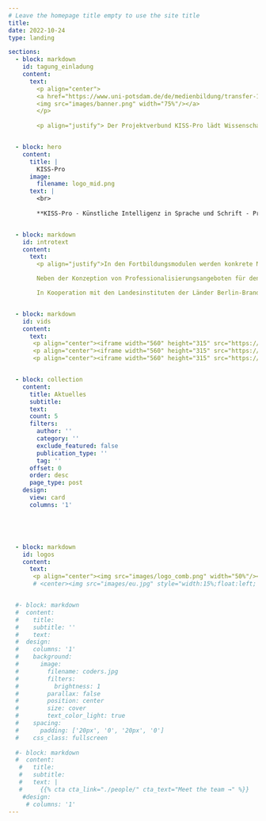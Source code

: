 ```yaml
---
# Leave the homepage title empty to use the site title
title:
date: 2022-10-24
type: landing

sections:
  - block: markdown
    id: tagung_einladung
    content:
      text:
        <p align="center">
        <a href="https://www.uni-potsdam.de/de/medienbildung/transfer-1/kiss-pro-tagung">
        <img src="images/banner.png" width="75%"/></a>
        </p>
        
        <p align="justify"> Der Projektverbund KISS-Pro lädt Wissenschaftler:innen des Kompetenzverbunds lernen:digital, Lehrkräftebildner:innen und Akteur:innen der zweiten und dritten Phase der Lehrkräftebildung herzlich zur <a href="https://www.uni-potsdam.de/de/medienbildung/transfer-1/kiss-pro-tagung"> Tagung „Künstliche Intelligenz in der Lehrkräftebildung“</a> ein. Im Rahmen von Vorträgen, Workshops und Diskussionsrunden bietet die Tagung eine Plattform, um innovative Lehrkonzepte, KI-Tools und praxisorientierte Ansätze zu diskutieren, die künftige Lehrkräfte auf einen kompetenten und lernförderlichen Einsatz von KI-Tools für die Gestaltung von Schule und Unterricht vorbereiten. Weitere Informationen und einen Call for Papers finden Sie unter dem Reiter „Tagung KI in der Lehrkräftebildung“.</p>


  - block: hero
    content:
      title: |
        KISS-Pro
      image:
        filename: logo_mid.png
      text: |
        <br>
        
        **KISS-Pro - Künstliche Intelligenz in Sprache und Schrift - Professionalisierungskonzepte für und Nutzungsperspektiven von KI-basierten Feedbacksystemen und Schreibagenten für sprachliches Lernen in der Schule** <br><br>KISS-Pro ist ein Verbundprojekt im Rahmen des <a href="https://lernen.digital">Kompetenzverbunds lernen:digital</a>. Ziel des EU- und BMBF-geförderten Projekts ist die Entwicklung von Professionalisierungskonzepten und -modulen, um Lehrkräfte beim didaktisch zielführenden Einsatz KI-basierter Lernsysteme zu unterstützen.


  - block: markdown
    id: introtext
    content:
      text: 
        <p align="justify">In den Fortbildungsmodulen werden konkrete Nutzungsperspektiven und Einsatzszenarien von KI-basierten Feedbacksystemen und Schreibagenten für sprachliches Lernen aufzeigt und erprobt. Die Professionalisierungskonzepte sollen es Lehrkräften ermöglichen, KI-basierte Systeme speziell zur Unterstützung sprachlichen Lernens beispielsweise im Deutsch- und Englischunterricht kompetent einzusetzen.<br><br>

        Neben der Konzeption von Professionalisierungsangeboten für den Einsatz von KI zum sprachlichen Lernen liegt ein weiterer Schwerpunkt des Projekts auf der vertieften Analyse von und Auseinandersetzung mit den ethischen, rechtlichen und sozialen Implikationen des Einsatzes von KI-gestützten Systemen im schulischen Kontext.<br><br>

        In Kooperation mit den Landesinstituten der Länder Berlin-Brandenburg, Hamburg, Niedersachsen und Schleswig-Holstein werden darüber hinaus nachhaltige Transferstrategien entwickelt und die Professionalisierungskonzepte für Lehrkräfte als Open Educational Resources frei verfügbar gemacht.</p>


  - block: markdown
    id: vids
    content:
      text: 
       <p align="center"><iframe width="560" height="315" src="https://www.youtube.com/embed/eluT-B9-114?si=CC555dfkx-wqLBbT" title="YouTube video player" frameborder="0" allow="accelerometer; autoplay; clipboard-write; encrypted-media; gyroscope; picture-in-picture; web-share" allowfullscreen></iframe></p>
       <p align="center"><iframe width="560" height="315" src="https://www.youtube.com/embed/W8AwLXn4mMo?si=Zdl7cbWBhseLByZr" title="YouTube video player" frameborder="0" allow="accelerometer; autoplay; clipboard-write; encrypted-media; gyroscope; picture-in-picture; web-share" allowfullscreen></iframe></p>
       <p align="center"><iframe width="560" height="315" src="https://www.youtube.com/embed/znfHukBAjGQ?si=8hqfc5r7am8liDYB" title="YouTube video player" frameborder="0" allow="accelerometer; autoplay; clipboard-write; encrypted-media; gyroscope; picture-in-picture; web-share" allowfullscreen></iframe></p>


  - block: collection
    content:
      title: Aktuelles
      subtitle:
      text:
      count: 5
      filters:
        author: ''
        category: ''
        exclude_featured: false
        publication_type: ''
        tag: ''
      offset: 0
      order: desc
      page_type: post
    design:
      view: card
      columns: '1'





  - block: markdown
    id: logos
    content:
      text: 
       <p align="center"><img src="images/logo_comb.png" width="50%"/></p>
       # <center><img src="images/eu.jpg" style="width:15%;float:left; margin-right:10px;"><img src="images/bmbf.png" style="width:20%;float:left;"></center>


  #- block: markdown
  #  content:
  #    title:
  #    subtitle: ''
  #    text:
  #  design:
  #    columns: '1'
  #    background:
  #      image: 
  #        filename: coders.jpg
  #        filters:
  #          brightness: 1
  #        parallax: false
  #        position: center
  #        size: cover
  #        text_color_light: true
  #    spacing:
  #      padding: ['20px', '0', '20px', '0']
  #    css_class: fullscreen
  
  #- block: markdown
  #  content:
   #   title:
   #   subtitle:
   #   text: |
   #     {{% cta cta_link="./people/" cta_text="Meet the team →" %}}
    #design:
     # columns: '1'
---
```

